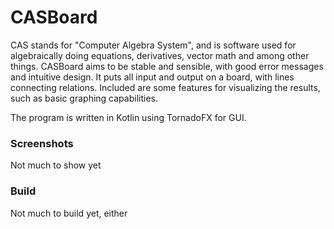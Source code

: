 # CASBoard
CAS stands for "Computer Algebra System", and is software used for algebraically doing equations, derivatives, vector math and  among other things.
CASBoard aims to be stable and sensible, with good error messages and intuitive design.
It puts all input and output on a board, with lines connecting relations.
Included are some features for visualizing the results, such as basic graphing capabilities.

The program is written in Kotlin using TornadoFX for GUI.

### Screenshots

Not much to show yet

### Build

Not much to build yet, either